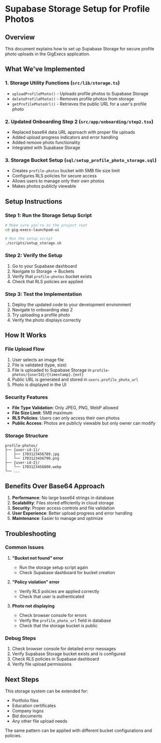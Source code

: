 # Supabase Storage Setup for Profile Photos

## Overview
This document explains how to set up Supabase Storage for secure profile photo uploads in the GigExecs application.

## What We've Implemented

### 1. **Storage Utility Functions** (`src/lib/storage.ts`)
- `uploadProfilePhoto()` - Uploads profile photos to Supabase Storage
- `deleteProfilePhoto()` - Removes profile photos from storage
- `getProfilePhotoUrl()` - Retrieves the public URL for a user's profile photo

### 2. **Updated Onboarding Step 2** (`src/app/onboarding/step2.tsx`)
- Replaced base64 data URL approach with proper file uploads
- Added upload progress indicators and error handling
- Added remove photo functionality
- Integrated with Supabase Storage

### 3. **Storage Bucket Setup** (`sql/setup_profile_photo_storage.sql`)
- Creates `profile-photos` bucket with 5MB file size limit
- Configures RLS policies for secure access
- Allows users to manage only their own photos
- Makes photos publicly viewable

## Setup Instructions

### Step 1: Run the Storage Setup Script
```bash
# Make sure you're in the project root
cd gig-execs-launchpad-ui

# Run the setup script
./scripts/setup_storage.sh
```

### Step 2: Verify the Setup
1. Go to your Supabase dashboard
2. Navigate to Storage → Buckets
3. Verify that `profile-photos` bucket exists
4. Check that RLS policies are applied

### Step 3: Test the Implementation
1. Deploy the updated code to your development environment
2. Navigate to onboarding step 2
3. Try uploading a profile photo
4. Verify the photo displays correctly

## How It Works

### File Upload Flow
1. User selects an image file
2. File is validated (type, size)
3. File is uploaded to Supabase Storage in `profile-photos/{userId}/{timestamp}.{ext}`
4. Public URL is generated and stored in `users.profile_photo_url`
5. Photo is displayed in the UI

### Security Features
- **File Type Validation**: Only JPEG, PNG, WebP allowed
- **File Size Limit**: 5MB maximum
- **RLS Policies**: Users can only access their own photos
- **Public Access**: Photos are publicly viewable but only owner can modify

### Storage Structure
```
profile-photos/
├── {user-id-1}/
│   ├── 1703123456789.jpg
│   └── 1703123456790.png
├── {user-id-2}/
│   └── 1703123456800.webp
└── ...
```

## Benefits Over Base64 Approach

1. **Performance**: No large base64 strings in database
2. **Scalability**: Files stored efficiently in cloud storage
3. **Security**: Proper access controls and file validation
4. **User Experience**: Better upload progress and error handling
5. **Maintenance**: Easier to manage and optimize

## Troubleshooting

### Common Issues

1. **"Bucket not found" error**
   - Run the storage setup script again
   - Check Supabase dashboard for bucket creation

2. **"Policy violation" error**
   - Verify RLS policies are applied correctly
   - Check that user is authenticated

3. **Photo not displaying**
   - Check browser console for errors
   - Verify the `profile_photo_url` field in database
   - Check that the storage bucket is public

### Debug Steps
1. Check browser console for detailed error messages
2. Verify Supabase Storage bucket exists and is configured
3. Check RLS policies in Supabase dashboard
4. Verify file upload permissions

## Next Steps

This storage system can be extended for:
- Portfolio files
- Education certificates
- Company logos
- Bid documents
- Any other file upload needs

The same pattern can be applied with different bucket configurations and policies.
